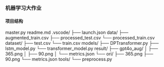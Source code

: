 ### 机器学习大作业

#### 项目结构
master.py
readme.md
.vscode/
├── launch.json
data/
├── augmented_train.csv
├── processed_test.csv
└── processed_train.csv
dataset/
├── test.csv
└── train.csv
models/
├── DPTransformer.py
├── lstm_model.py
└── transformer_model.py
result/
├── gpt4o_aug/
│   ├── 365.png
│   ├── 90.png
│   └── metrics.json
└── ori/
    ├── 365.png
    ├── 90.png
    └── metrics.json
tools/
└── preprocess.py
